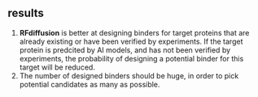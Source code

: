 ## results

1. **RFdiffusion** is better at designing binders for target proteins that are already existing or have been verified by experiments. If the target protein is predcited by AI models, and has not been verified by experiments, the probability of designing a potential binder for this target will be reduced.
2. The number of designed binders should be huge, in order to pick potential candidates as many as possible.